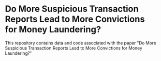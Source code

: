 # Do More Suspicious Transaction Reports Lead to More Convictions for Money Laundering?

This repository contains data and code associated with the paper "Do More Suspicious Transaction Reports Lead to More Convictions for Money Laundering?"

